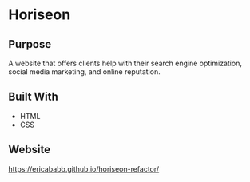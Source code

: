 # Horiseon

## Purpose

A website that offers clients help with their search engine optimization, social media marketing, and online reputation.

## Built With

- HTML
- CSS

## Website

https://ericababb.github.io/horiseon-refactor/
